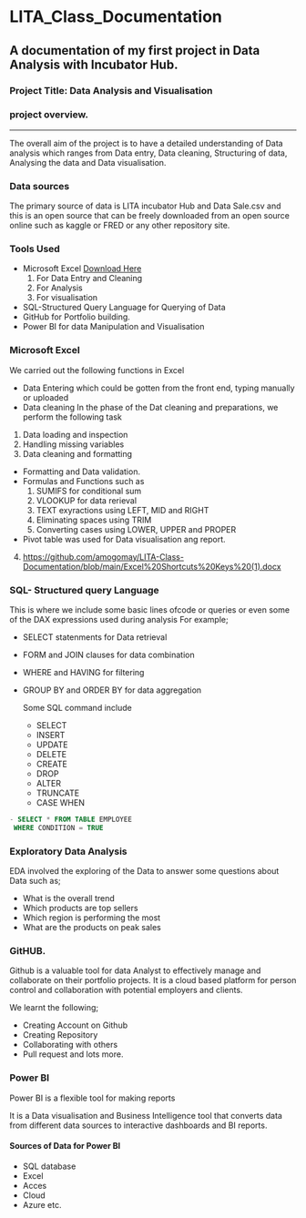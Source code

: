 # LITA_Class_Documentation
## A documentation of my first project in Data Analysis with Incubator Hub.

### Project Title: Data Analysis and Visualisation

### project overview.
---
The overall aim of the project is to have a detailed understanding of Data analysis which ranges from Data entry, Data cleaning, Structuring of data, Analysing the data and Data visualisation.

### Data sources
The primary source of data is LITA incubator Hub and Data Sale.csv and this is an open source that can be freely downloaded from an open source online such as kaggle or FRED or any other repository site.

### Tools Used
- Microsoft Excel [Download Here](https://www.microsoft.com)
  1. For Data Entry and Cleaning
  2. For Analysis 
  3. For visualisation
- SQL-Structured Query Language for Querying of Data
- GitHub for Portfolio building.
- Power BI for data Manipulation and Visualisation

### Microsoft Excel
We carried out the following functions in Excel
 - Data Entering which could be gotten from the front end, typing manually or uploaded
 - Data cleaning
In the phase of the Dat cleaning and preparations, we perform the following task
  1. Data loading and inspection
  2. Handling missing variables
  3. Data cleaning and formatting
  - Formatting and Data validation.
  - Formulas and Functions such as
     1. SUMIFS for conditional sum
     2. VLOOKUP for data rerieval
     3. TEXT exyractions using LEFT, MID and RIGHT
     4. Eliminating spaces using TRIM
     5. Converting cases using LOWER, UPPER and PROPER
  - Pivot table was used for Data visualisation ang report.
   
  4. https://github.com/amogomay/LITA-Class-Documentation/blob/main/Excel%20Shortcuts%20Keys%20(1).docx

### SQL- Structured query Language
This is where we include some basic lines ofcode or queries or even some of the DAX expressions used during analysis
 For example;

- SELECT statenments for Data retrieval
- FORM and JOIN clauses for data combination
- WHERE and HAVING for filtering
- GROUP BY and ORDER BY for data aggregation

  Some SQL command include
  - SELECT
  - INSERT
  - UPDATE
  - DELETE
  - CREATE
  - DROP
  - ALTER
  - TRUNCATE
  - CASE WHEN
 ``` SQL
- SELECT * FROM TABLE EMPLOYEE
  WHERE CONDITION = TRUE
  ```
### Exploratory Data Analysis
EDA involved the exploring of the Data to answer some questions about Data such as;
 - What is the overall trend
 - Which products are top sellers
 - Which region is performing the most
 - What are the products on peak sales


### GitHUB.
Github is a valuable tool for data Analyst to effectively manage and collaborate on their portfolio projects. It is a cloud based platform for person control and collaboration with potential employers and clients.

We learnt the following;
- Creating Account on Github
- Creating Repository
- Collaborating with others
- Pull request and lots more.

### Power BI
Power BI is a flexible tool for making reports

It is a Data visualisation and Business Intelligence tool that converts data from different data sources to interactive dashboards and BI reports.

#### Sources of Data for Power BI
- SQL database
- Excel
- Acces
- Cloud
- Azure etc.

  
